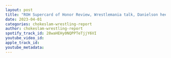 ```yaml
---
layout: post
title: "ROH Supercard of Honor Review, Wrestlemania talk, Danielson heel turn plus more"
date: 2023-04-01
categories: chokeslam-wrestling-report
author: chokeslam-wrestling-report
spotify_track_id: 28waHEHy0NQPPTeTjjY6VI
youtube_video_id: 
apple_track_id: 
youtube_metadata: 
---
```

